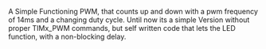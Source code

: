 A Simple Functioning PWM, that counts up and down with a pwm frequency of 14ms and a changing duty cycle. Until now its a simple Version without proper TIMx_PWM commands, but self written code that lets the LED function, with a non-blocking delay.
